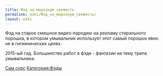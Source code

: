 ```yaml
---
title: Фэд на морозную свежесть
permalink: wiki/Фэд_на_морозную_свежесть/
layout: wiki
---
```


Фэд на старое смешное видео-пародию на рекламу стирального порошка, в
котором умывальник использует этот самый порошок явно не в гигиенических
целях.

2015-ый год. Большинство работ в фэде - фантазии на тему трипа
умывальника.

[Сам сурс](Новый_Миф "wikilink")
[Категория:Фэды](Категория:Фэды "wikilink")
